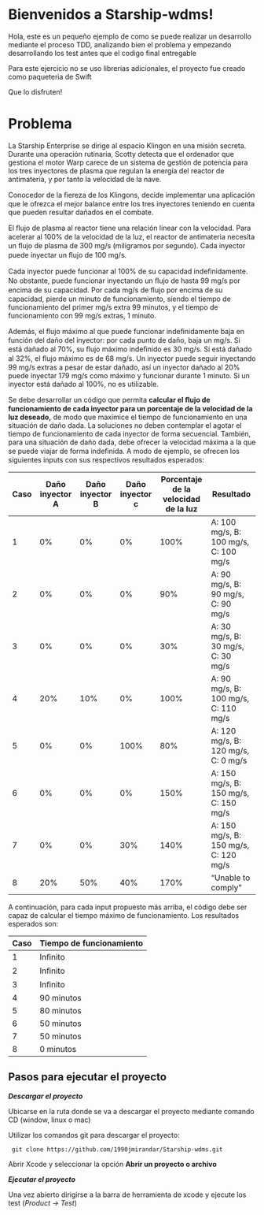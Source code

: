 # Bienvenidos a Starship-wdms!

Hola, este es un pequeño ejemplo de como se puede realizar un desarrollo mediante el proceso TDD, analizando bien el problema y empezando desarrollando los test antes que el codigo final entregable

Para este ejercicio no se uso librerias adicionales, el proyecto fue creado como paqueteria de Swift

Que lo disfruten!

# Problema
La Starship Enterprise se dirige al espacio Klingon en una misión secreta. Durante una operación rutinaria, Scotty detecta que el ordenador que gestiona el motor Warp carece de un sistema de gestión de potencia para los tres inyectores de plasma que regulan la energía del reactor de antimateria, y por tanto la velocidad de la nave.

Conocedor de la ﬁereza de los Klingons, decide implementar una aplicación que le ofrezca el mejor balance entre los tres inyectores teniendo en cuenta que pueden resultar dañados en el combate.

El ﬂujo de plasma al reactor tiene una relación linear con la velocidad. Para acelerar al 100% de la velocidad de la luz, el reactor de antimateria necesita un ﬂujo de plasma de 300 mg/s (miligramos por segundo). Cada inyector puede inyectar un ﬂujo de 100 mg/s.

Cada inyector puede funcionar al 100% de su capacidad indeﬁnidamente. No obstante, puede funcionar inyectando un ﬂujo de hasta 99 mg/s por encima de su capacidad. Por cada mg/s de ﬂujo por encima de su capacidad, pierde un minuto de funcionamiento, siendo el tiempo de funcionamiento del primer mg/s extra 99 minutos, y el tiempo de funcionamiento con 99 mg/s extras, 1 minuto.

  

Además, el ﬂujo máximo al que puede funcionar indeﬁnidamente baja en función del daño del inyector: por cada punto de daño, baja un mg/s. Si está dañado al 70%, su ﬂujo máximo indeﬁnido es 30 mg/s. Si está dañado al 32%, el ﬂujo máximo es de 68 mg/s. Un inyector puede seguir inyectando 99 mg/s extras a pesar de estar dañado, así un inyector dañado al 20% puede inyectar 179 mg/s como máximo y funcionar durante 1 minuto. Si un inyector está dañado al 100%, no es utilizable.

Se debe desarrollar un código que permita ****calcular el ﬂujo de funcionamiento de cada inyector para un porcentaje de la velocidad de la luz deseado,**** de modo que maximice el tiempo de funcionamiento en una situación de daño dada. La soluciones no deben contemplar el agotar el tiempo de funcionamiento de cada inyector de forma secuencial. También, para una situación de daño dada, debe ofrecer la velocidad máxima a la que se puede viajar de forma indeﬁnida. A modo de ejemplo, se ofrecen los siguientes inputs con sus respectivos resultados esperados:

| Caso| Daño inyector A | Daño inyector B | Daño inyector c | Porcentaje de la velocidad de la luz | Resultado |
|--|--|--|--|--|--|
| 1 | 0% |0% |0%  | 100% | A: 100 mg/s, B: 100 mg/s, C: 100 mg/s |
| 2 | 0% |0%  |0%  | 90% | A: 90 mg/s, B: 90 mg/s, C: 90 mg/s |
| 3 | 0% |0%  |0%  | 30% | A: 30 mg/s, B: 30 mg/s, C: 30 mg/s |
| 4 | 20% |10%|0%  | 100% | A: 90 mg/s, B: 100 mg/s, C: 110 mg/s |
| 5 | 0% |0%  |100%  | 80% | A: 120 mg/s, B: 120 mg/s, C: 0 mg/s |
| 6 | 0%|0%  |0%  | 150% | A: 150 mg/s, B: 150 mg/s, C: 150 mg/s |
| 7 | 0% |0%  |30%  | 140% | A: 150 mg/s, B: 150 mg/s, C: 120 mg/s |
| 8 | 20% |50%  |40%  | 170% | “Unable to comply” |

A continuación, para cada input propuesto más arriba, el código debe ser capaz de calcular el tiempo máximo de funcionamiento. Los resultados esperados son:

| Caso | Tiempo de funcionamiento |
|--|--|
| 1 | Inﬁnito |
| 2 | Inﬁnito |
| 3 | Inﬁnito |
| 4 | 90 minutos |
| 5 | 80 minutos |
| 6 | 50 minutos |
| 7 | 50 minutos |
| 8 | 0 minutos |

## Pasos para ejecutar el proyecto

***Descargar el proyecto*** 

Ubicarse en la ruta donde se va a descargar el proyecto mediante comando CD (window, linux o mac)

Utilizar los comandos git para descargar el proyecto:
   

     git clone https://github.com/1990jmirandar/Starship-wdms.git
    
Abrir Xcode y seleccionar la opción **Abrir un proyecto o archivo**

***Ejecutar el proyecto*** 

Una vez abierto dirigirse a la barra de herramienta de xcode y ejecute los test (*Product -> Test*)

